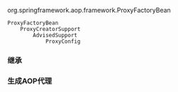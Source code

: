 org.springframework.aop.framework.ProxyFactoryBean

```
ProxyFactoryBean
    ProxyCreatorSupport
        AdvisedSupport
            ProxyConfig
```

### 继承
### 生成AOP代理
